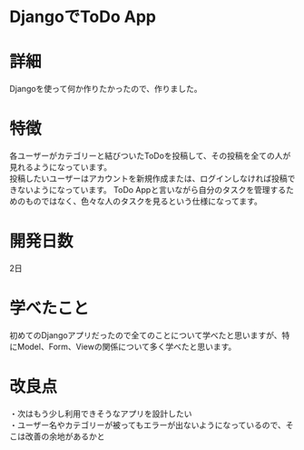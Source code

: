 # DjangoでToDo App
 
# 詳細
 
Djangoを使って何か作りたかったので、作りました。
 
# 特徴

各ユーザーがカテゴリーと結びついたToDoを投稿して、その投稿を全ての人が見れるようになっています。      
投稿したいユーザーはアカウントを新規作成または、ログインしなければ投稿できないようになっています。
ToDo Appと言いながら自分のタスクを管理するためのものではなく、色々な人のタスクを見るという仕様になってます。
 
# 開発日数
 
2日
 
# 学べたこと
初めてのDjangoアプリだったので全てのことについて学べたと思いますが、特にModel、Form、Viewの関係について多く学べたと思います。
 
# 改良点
・次はもう少し利用できそうなアプリを設計したい     
・ユーザー名やカテゴリーが被ってもエラーが出ないようになっているので、そこは改善の余地があるかと
